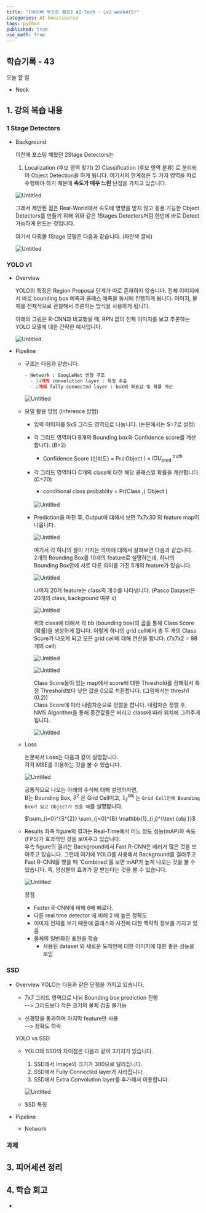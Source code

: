 ```yaml
---
title: "[네이버 부스트 캠프] AI-Tech - Lv2 week4(5)"
categories: AI boostcourse
tags: python
published: true
use_math: true
---
```


## 학습기록 - 43

오늘 할 일  

- Neck

## 1. 강의 복습 내용

### 1 Stage Detectors

- Background

  이전에 포스팅 해왔던 2Stage Detectors는  
  1) Localization (후보 영역 찾기) 2) Classification (후보 영역 분류) 로 분리되어 Object Detection을 하게 됩니다. 여기서의 한계점은 두 가지 영역을 따로 수행해야 하기 때문에 **속도가 매우 느린** 단점을 가지고 있습니다.  

    ![Untitled](/assets/images/AI-Images2/lv2_week2_5/img0.png)

  그래서 제안된 점은 Real-World에서 속도에 영향을 받지 않고 응용 가능한 Object Detectors를 만들기 위해 위와 같은 1Stages Detectors처럼 한번에 바로 Detect 가능하게 만드는 것입니다.

  여기서 다뤄볼 1Stage 모델은 다음과 같습니다. (파란색 글씨)

    ![Untitled](/assets/images/AI-Images2/lv2_week2_5/img1.png)

### YOLO v1  

- Overview

  YOLO의 특징은 Region Proposal 단계가 따로 존재하지 않습니다. 전체 이미지에서 바로 bounding box 예측과 클래스 예측을 동시에 진행하게 됩니다. 이미지, 물체를 전체적으로 관찰해서 추론하는 방식을 사용하게 됩니다.  

  아래의 그림은 R-CNN과 비교했을 때, RPN 없이 전체 이미지를 보고 추론하는 YOLO 모델에 대한 간략한 예시입니다.  

    ![Untitled](/assets/images/AI-Images2/lv2_week2_5/img2.png)

- Pipeline

  - 구조는 다음과 같습니다.  

    ```python
    - Network : GoogLeNet 변형 구조  
      - 24개의 convolution layer : 특징 추출
      - 2개의 fully connected layer : box의 좌표값 및 확률 계산
    ```

      ![Untitled](/assets/images/AI-Images2/lv2_week2_5/img3.png)

  - 모델 활용 방법 (Inference 방법)

    - 입력 이미지를 SxS 그리드 영역으로 나눕니다. (논문에서는 S=7로 설정)
    - 각 그리드 영역마다 B개의 Bounding box와 Confidence score를 계산합니다. (B=2)
      - Confidence Score (신뢰도) = $\operatorname{Pr}($ Object $) \times I O U_{\text {pred }}^{\text {truth }}$
    - 각 그리드 영역마다 C개의 class에 대한 해당 클래스일 확률을 계산합니다. (C=20)
      - conditional class probablity = Pr(Class $_{i} \mid$ Object $)$

      ![Untitled](/assets/images/AI-Images2/lv2_week2_5/img4.png)

    - Prediction을 마친 후, Output에 대해서 보면 7x7x30 의 feature map이 나옵니다.

        ![Untitled](/assets/images/AI-Images2/lv2_week2_5/img5.png)  

      여기서 각 하나의 셀이 가지는 의미에 대해서 살펴보면 다음과 같습니다.  
      2개의 Bounding Box를 10개의 feature로 설명하는데, 하나의 Bounding Box안에 서로 다른 의미를 가진 5개의 feature가 있습니다.

        ![Untitled](/assets/images/AI-Images2/lv2_week2_5/img6.png)  

      나머지 20개 feature는 class의 개수를 나타냅니다. (Pasco Dataset은 20개의 class, background 여부 x)

        ![Untitled](/assets/images/AI-Images2/lv2_week2_5/img7.png)  

      위의 class에 대해서 각 bb (bounding box)의 곱을 통해 Class Score (확률)을 생성하게 됩니다. 이렇게 하나의 grid cell에서 총 두 개의 Class Score가 나오게 되고 모든 grid cell에 대해 연산을 합니다. (7x7x2 = 98개의 cell)

        ![Untitled](/assets/images/AI-Images2/lv2_week2_5/img8.png)  

        ![Untitled](/assets/images/AI-Images2/lv2_week2_5/img9.png)  

      Class Score들이 있는 map에서 score에 대한 Threshold를 정해줘서 특정 Threshold보다 낮은 값을 0으로 치환합니다. (그림에서는 thresh1 (0.2))  
      Class Score에 따라 내림차순으로 정렬을 합니다. 내림차순 정렬 후, NMS Algorithm을 통해 중간값들은 버리고 class에 따라 위치에 그려주게 됩니다.  

        ![Untitled](/assets/images/AI-Images2/lv2_week2_5/img10.png)  

  - Loss

    논문에서 Loss는 다음과 같이 설명합니다.  
    각각 MSE를 이용하는 것을 볼 수 있습니다.

      ![Untitled](/assets/images/AI-Images2/lv2_week2_5/img11.png)  

    공통적으로 나오는 아래의 수식에 대해 설명하자면,  
    B는 Bounding Box, $S^{2}$ 은 Grid Cell이고, $\mathbb{1}_{i j}^{\text {obj }}$ 는 `Grid Cell안에 Bounding Box가 있고 Object가 있을 때`를 설명합니다.  

    $\sum_{i=0}^{S^{2}} \sum_{j=0}^{B} \mathbb{1}_{i j}^{\text {obj }}$

  - Results
    좌측 figure의 결과는 Real-Time에서 어느 정도 성능(mAP)와 속도(FPS)가 효과적인 것을 보여주고 있습니다.  
    우측 figure의 결과는 Background에서 Fast R-CNN은 에러가 많은 것을 보여주고 있습니다. 그런데 여기에 YOLO를 사용해서 Background를 걸러주고 Fast R-CNN을 했을 때 'Combined'를 보면 mAP가 높게 나오는 것을 볼 수 있습니다. 즉, 앙상블의 효과가 잘 받는다는 것을 볼 수 있습니다.

      ![Untitled](/assets/images/AI-Images2/lv2_week2_5/img12.png)  

    장점  
    - Faster R-CNN에 비해 6배 빠르다.
    - 다른 real time detector 에 비해 2 배 높은 정확도
    - 이미지 전체를 보기 때문에 클래스와 사진에 대한 맥락적 정보를 가지고 있음
    - 물체의 일반화된 표현을 학습
      - 사용된 dataset 외 새로운 도메인에 대한 이미지에 대한 좋은 성능을 보임

### SSD

- Overview
  YOLO는 다음과 같은 단점을 가지고 있습니다.  
  - 7x7 그리드 영역으로 나눠 Bounding box prediction 진행  
    --> 그리드보다 작은 크기의 물체 검출 불가능  

  - 신경망을 통과하며 마지막 feature만 사용  
    --> 정확도 하락  

  YOLO vs SSD  
  - YOLO와 SSD의 차이점은 다음과 같이 3가지가 있습니다.  
    1. SSD에서 Image의 크기가 300으로 달라집니다.
    2. SSD에서 Fully Connected layer가 사라집니다.
    3. SSD에서 Extra Convolution layer를 추가해서 이용합니다.

    ![Untitled](/assets/images/AI-Images2/lv2_week2_5/img13.png)  

  - SSD 특징

- Pipeline
  
  - Network


### 과제  

## 3. 피어세션 정리

## 4. 학습 회고

- 